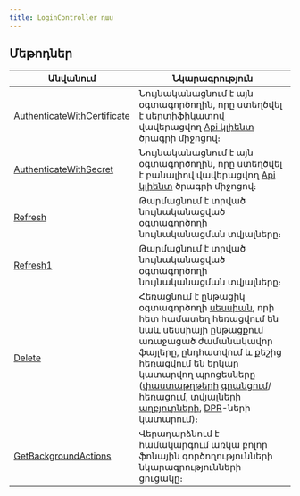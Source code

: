 ```yaml
---
title: LoginController դաս
---
```


## Մեթոդներ

| Անվանում | Նկարագրություն |
|----------|----------------|
| [AuthenticateWithCertificate](AuthenticateWithCertificate.md) | Նույնականացնում է այն օգտագործողին, որը ստեղծվել է սերտիֆիկատով վավերացվող [Api կլիենտ](../../web_api_client/api_client.md) ծրագրի միջոցով։ |
| [AuthenticateWithSecret](AuthenticateWithSecret.md) | Նույնականացնում է այն օգտագործողին, որը ստեղծվել է բանալիով վավերացվող [Api կլիենտ](../../web_api_client/api_client.md) ծրագրի միջոցով։ |
| [Refresh](Refresh.md) | Թարմացնում է տրված նույնականացված օգտագործողի նույնականացման տվյալները։ |
| [Refresh1](Refresh1.md) | Թարմացնում է տրված նույնականացված օգտագործողի նույնականացման տվյալները։ |
| [Delete](Delete.md) | Հեռացնում է ընթացիկ օգտագործողի [սեսսիան](../../server_api/types/SessionInfo.md), որի հետ համատեղ հեռացվում են նաև սեսսիայի ընթացքում առաջացած ժամանակավոր ֆայլերը, ընդհատվում և քեշից հեռացվում են երկար կատարվող պրոցեսները ([փաստաթղթերի](../../server_api/definitions/document.md) [գրանցում](../../server_api/definitions/document/Store.md)/[հեռացում](../../server_api/definitions/document/Delete.md), [տվյալների աղբյուրների](../../server_api/definitions/ds.md), [DPR](../../server_api/definitions/dpr.md)\-ների կատարում)։ |
| [GetBackgroundActions](GetBackgroundActions.md) | Վերադարձնում է համակարգում առկա բոլոր ֆոնային գործողությունների նկարագրությունների ցուցակը։ |